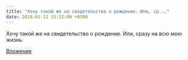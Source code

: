 ```yaml
---
title: "Хочу такой же на свидетельство о рождение. Или, ср..."
date: 2018-01-12 15:32:00 +0300
---
```


Хочу такой же на свидетельство о рождение. Или, сразу на всю мою жизнь.

[Вложение](/assets/vk_photos/2/fUgtxujDzz0.jpg)
